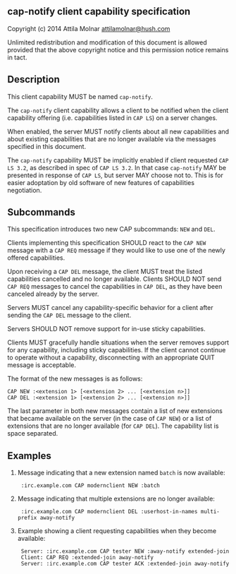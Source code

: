 cap-notify client capability specification
------------------------------------------

Copyright (c) 2014 Attila Molnar <attilamolnar@hush.com>

Unlimited redistribution and modification of this document is allowed
provided that the above copyright notice and this permission notice
remains in tact.

## Description

This client capability MUST be named `cap-notify`.

The `cap-notify` client capability allows a client to be notified when
the client capability offering (i.e. capabilities listed in `CAP LS`)
on a server changes.

When enabled, the server MUST notify clients about all new capabilities
and about existing capabilities that are no longer available via the messages
specified in this document.

The `cap-notify` capability MUST be implicitly enabled if client requested `CAP LS 3.2`, as described in spec of `CAP LS 3.2`.
In that case `cap-notify` MAY be presented in response of `CAP LS`, but server MAY choose not to.
This is for easier adoptation by old software of new features of capabilities negotiation.

## Subcommands

This specification introduces two new CAP subcommands: `NEW` and `DEL`.

Clients implementing this specification SHOULD react to the `CAP NEW` message
with a `CAP REQ` message if they would like to use one of the newly offered
capabilities.

Upon receiving a `CAP DEL` message, the client MUST treat the listed
capabilities cancelled and no longer available.
Clients SHOULD NOT send `CAP REQ` messages to cancel the capabilities in
`CAP DEL`, as they have been canceled already by the server.

Servers MUST cancel any capability-specific behavior for a client after
sending the `CAP DEL` message to the client.

Servers SHOULD NOT remove support for in-use sticky capabilities.

Clients MUST gracefully handle situations when the server removes support
for any capability, including sticky capabilities. If the client cannot
continue to operate without a capability, disconnecting with an appropriate
QUIT message is acceptable.

The format of the new messages is as follows:

    CAP NEW :<extension 1> [<extension 2> ... [<extension n>]]
    CAP DEL :<extension 1> [<extension 2> ... [<extension n>]]

The last parameter in both new messages contain a list of new
extensions that became available on the server (in the case of `CAP NEW`)
or a list of extensions that are no longer available (for `CAP DEL`).
The capability list is space separated.

## Examples

1. Message indicating that a new extension named `batch` is now available:

	    :irc.example.com CAP modernclient NEW :batch

2. Message indicating that multiple extensions are no longer available:

	    :irc.example.com CAP modernclient DEL :userhost-in-names multi-prefix away-notify

3. Example showing a client requesting capabilities when they become available:

	    Server: :irc.example.com CAP tester NEW :away-notify extended-join
	    Client: CAP REQ :extended-join away-notify
	    Server: :irc.example.com CAP tester ACK :extended-join away-notify
